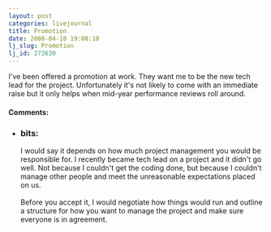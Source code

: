 ```yaml
---
layout: post
categories: livejournal
title: Promotion
date: 2008-04-10 19:08:10
lj_slug: Promotion
lj_id: 272630
---
```

I've been offered a promotion at work. They want me to be the new tech lead for the project. Unfortunately it's not likely to come with an immediate raise but it only helps when mid-year performance reviews roll around.


<div id="comments"><h4>Comments:</h4><div class="lj-comments"><ul>
<li><h3>bits: </h3>
<a id="comment-874"></a>
<p>I would say it depends on how much project management you would be responsible for.   I recently became tech lead on a project and it didn't go well.  Not because I couldn't get the coding done, but because I couldn't manage other people and meet the unreasonable expectations placed on us.<br>
<br>
Before you accept it, I would negotiate how things would run and outline a structure for how you want to manage the project and make sure everyone is in agreement.</p>
</li>
</ul></div></div>
